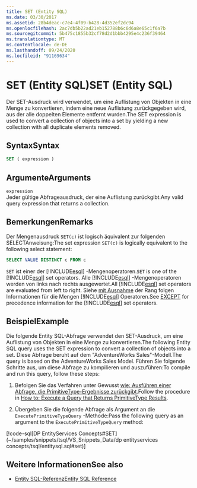```yaml
---
title: SET (Entity SQL)
ms.date: 03/30/2017
ms.assetid: 28b4deac-c7e4-4f09-b428-4d352ef2dc94
ms.openlocfilehash: 2ac7db5b22ad21eb152788b6c6d6a8e65c1f6a7b
ms.sourcegitcommit: 5b475c1855b32cf78d2d1bbb4295e4c236f39464
ms.translationtype: MT
ms.contentlocale: de-DE
ms.lasthandoff: 09/24/2020
ms.locfileid: "91169634"
---
```

# <a name="set-entity-sql"></a><span data-ttu-id="24ceb-102">SET (Entity SQL)</span><span class="sxs-lookup"><span data-stu-id="24ceb-102">SET (Entity SQL)</span></span>

<span data-ttu-id="24ceb-103">Der SET-Ausdruck wird verwendet, um eine Auflistung von Objekten in eine Menge zu konvertieren, indem eine neue Auflistung zurückgegeben wird, aus der alle doppelten Elemente entfernt wurden.</span><span class="sxs-lookup"><span data-stu-id="24ceb-103">The SET expression is used to convert a collection of objects into a set by yielding a new collection with all duplicate elements removed.</span></span>  
  
## <a name="syntax"></a><span data-ttu-id="24ceb-104">Syntax</span><span class="sxs-lookup"><span data-stu-id="24ceb-104">Syntax</span></span>  
  
```sql  
SET ( expression )  
```  
  
## <a name="arguments"></a><span data-ttu-id="24ceb-105">Argumente</span><span class="sxs-lookup"><span data-stu-id="24ceb-105">Arguments</span></span>  

 `expression`  
 <span data-ttu-id="24ceb-106">Jeder gültige Abfrageausdruck, der eine Auflistung zurückgibt.</span><span class="sxs-lookup"><span data-stu-id="24ceb-106">Any valid query expression that returns a collection.</span></span>  
  
## <a name="remarks"></a><span data-ttu-id="24ceb-107">Bemerkungen</span><span class="sxs-lookup"><span data-stu-id="24ceb-107">Remarks</span></span>  

 <span data-ttu-id="24ceb-108">Der Mengenausdruck `SET(c)` ist logisch äquivalent zur folgenden SELECTAnweisung:</span><span class="sxs-lookup"><span data-stu-id="24ceb-108">The set expression `SET(c)` is logically equivalent to the following select statement:</span></span>  
  
```sql  
SELECT VALUE DISTINCT c FROM c  
```  
  
 <span data-ttu-id="24ceb-109">`SET` ist einer der [!INCLUDE[esql](../../../../../../includes/esql-md.md)] -Mengenoperatoren.</span><span class="sxs-lookup"><span data-stu-id="24ceb-109">`SET` is one of the [!INCLUDE[esql](../../../../../../includes/esql-md.md)] set operators.</span></span> <span data-ttu-id="24ceb-110">Alle [!INCLUDE[esql](../../../../../../includes/esql-md.md)] -Mengenoperatoren werden von links nach rechts ausgewertet.</span><span class="sxs-lookup"><span data-stu-id="24ceb-110">All [!INCLUDE[esql](../../../../../../includes/esql-md.md)] set operators are evaluated from left to right.</span></span> <span data-ttu-id="24ceb-111">Siehe [mit Ausnahme](except-entity-sql.md) der Rang folgen Informationen für die Mengen [!INCLUDE[esql](../../../../../../includes/esql-md.md)] Operatoren.</span><span class="sxs-lookup"><span data-stu-id="24ceb-111">See [EXCEPT](except-entity-sql.md) for precedence information for the [!INCLUDE[esql](../../../../../../includes/esql-md.md)] set operators.</span></span>  
  
## <a name="example"></a><span data-ttu-id="24ceb-112">Beispiel</span><span class="sxs-lookup"><span data-stu-id="24ceb-112">Example</span></span>  

 <span data-ttu-id="24ceb-113">Die folgende Entity SQL-Abfrage verwendet den SET-Ausdruck, um eine Auflistung von Objekten in eine Menge zu konvertieren.</span><span class="sxs-lookup"><span data-stu-id="24ceb-113">The following Entity SQL query uses the SET expression to convert a collection of objects into a set.</span></span> <span data-ttu-id="24ceb-114">Diese Abfrage beruht auf dem "AdventureWorks Sales"-Modell.</span><span class="sxs-lookup"><span data-stu-id="24ceb-114">The query is based on the AdventureWorks Sales Model.</span></span> <span data-ttu-id="24ceb-115">Führen Sie folgende Schritte aus, um diese Abfrage zu kompilieren und auszuführen:</span><span class="sxs-lookup"><span data-stu-id="24ceb-115">To compile and run this query, follow these steps:</span></span>  
  
1. <span data-ttu-id="24ceb-116">Befolgen Sie das Verfahren unter Gewusst [wie: Ausführen einer Abfrage, die PrimitiveType-Ergebnisse zurückgibt](../how-to-execute-a-query-that-returns-primitivetype-results.md).</span><span class="sxs-lookup"><span data-stu-id="24ceb-116">Follow the procedure in [How to: Execute a Query that Returns PrimitiveType Results](../how-to-execute-a-query-that-returns-primitivetype-results.md).</span></span>  
  
2. <span data-ttu-id="24ceb-117">Übergeben Sie die folgende Abfrage als Argument an die `ExecutePrimitiveTypeQuery` -Methode:</span><span class="sxs-lookup"><span data-stu-id="24ceb-117">Pass the following query as an argument to the `ExecutePrimitiveTypeQuery` method:</span></span>  
  
 [!code-sql[DP EntityServices Concepts#SET](~/samples/snippets/tsql/VS_Snippets_Data/dp entityservices concepts/tsql/entitysql.sql#set)]  
  
## <a name="see-also"></a><span data-ttu-id="24ceb-118">Weitere Informationen</span><span class="sxs-lookup"><span data-stu-id="24ceb-118">See also</span></span>

- [<span data-ttu-id="24ceb-119">Entity SQL-Referenz</span><span class="sxs-lookup"><span data-stu-id="24ceb-119">Entity SQL Reference</span></span>](entity-sql-reference.md)
